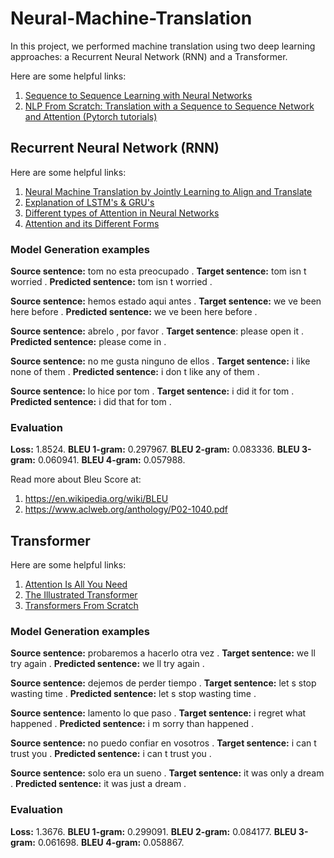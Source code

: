 # Neural-Machine-Translation
In this project, we performed machine translation using two deep learning approaches: a Recurrent Neural Network (RNN) and a Transformer.

Here are some helpful links:
1. [Sequence to Sequence Learning with Neural Networks](https://papers.nips.cc/paper/5346-sequence-to-sequence-learning-with-neural-networks.pdf)
2. [NLP From Scratch: Translation with a Sequence to Sequence Network and Attention (Pytorch tutorials)](https://pytorch.org/tutorials/intermediate/seq2seq_translation_tutorial.html)

## Recurrent Neural Network (RNN)
Here are some helpful links:
1. [Neural Machine Translation by Jointly Learning to Align and Translate](https://arxiv.org/pdf/1409.0473.pdf)
2. [Explanation of LSTM's & GRU's](https://towardsdatascience.com/illustrated-guide-to-lstms-and-gru-s-a-step-by-step-explanation-44e9eb85bf21)
3. [Different types of Attention in Neural Networks](https://gotensor.com/2019/07/06/different-types-of-attention-in-neural-networks/)
4. [Attention and its Different Forms](https://towardsdatascience.com/attention-and-its-different-forms-7fc3674d14dc)

### Model Generation examples

**Source sentence:** <start> tom no esta preocupado . <end>
**Target sentence:** <start> tom isn t worried . <end>
**Predicted sentence:** <start> tom isn t worried . <end>

**Source sentence:** <start> hemos estado aqui antes . <end>
**Target sentence:** <start> we ve been here before . <end>
**Predicted sentence:** <start> we ve been here before . <end>

**Source sentence:** <start> abrelo , por favor . <end>
**Target sentence**: <start> please open it . <end>
**Predicted sentence:** <start> please come in . <end>

**Source sentence:** <start> no me gusta ninguno de ellos . <end>
**Target sentence:** <start> i like none of them . <end>
**Predicted sentence:** <start> i don t like any of them . <end>

**Source sentence:** <start> lo hice por tom . <end>
**Target sentence:** <start> i did it for tom . <end>
**Predicted sentence:** <start> i did that for tom . <end>

### Evaluation
**Loss:** 1.8524.
**BLEU 1-gram:** 0.297967.
**BLEU 2-gram:** 0.083336.
**BLEU 3-gram:** 0.060941.
**BLEU 4-gram:** 0.057988.

Read more about Bleu Score at:
1. https://en.wikipedia.org/wiki/BLEU
2. https://www.aclweb.org/anthology/P02-1040.pdf

## Transformer
Here are some helpful links:
1. [Attention Is All You Need](https://arxiv.org/pdf/1706.03762.pdf)
2. [The Illustrated Transformer](http://jalammar.github.io/illustrated-transformer/)
3. [Transformers From Scratch](http://peterbloem.nl/blog/transformers)

### Model Generation examples

**Source sentence:** <start> probaremos a hacerlo otra vez . <end>
**Target sentence:** <start> we ll try again . <end>
**Predicted sentence:** <start> we ll try again . <end>

**Source sentence:** <start> dejemos de perder tiempo . <end>
**Target sentence:** <start> let s stop wasting time . <end>
**Predicted sentence:** <start> let s stop wasting time . <end>

**Source sentence:** <start> lamento lo que paso . <end>
**Target sentence:** <start> i regret what happened . <end>
**Predicted sentence:** <start> i m sorry than happened . <end>

**Source sentence:** <start> no puedo confiar en vosotros . <end>
**Target sentence:** <start> i can t trust you . <end>
**Predicted sentence:** <start> i can t trust you . <end>

**Source sentence:** <start> solo era un sueno . <end>
**Target sentence:** <start> it was only a dream . <end>
**Predicted sentence:** <start> it was just a dream . <end>

### Evaluation
**Loss:** 1.3676.
**BLEU 1-gram:** 0.299091.
**BLEU 2-gram:** 0.084177.
**BLEU 3-gram:** 0.061698.
**BLEU 4-gram:** 0.058867.
